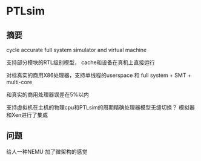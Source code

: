 # PTLsim

## 摘要

cycle accurate full system simulator and virtual machine

支持部分模块的RTL级别模型， cache和设备在真机上直接运行

对标真实的商用X86处理器，支持单线程的userspace 和 full system + SMT + multi-core

和真实的商用处理器误差在5%以内

支持虚拟机在主机的物理cpu和PTLsim的周期精确处理器模型无缝切换？ 模拟器和Xen进行了集成



## 问题

给人一种NEMU 加了微架构的感觉